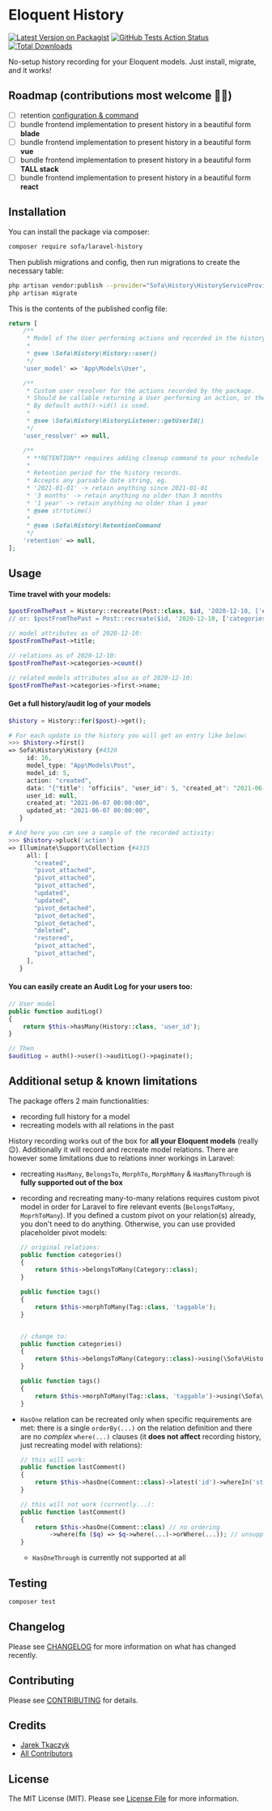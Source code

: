 # Eloquent History

[![Latest Version on Packagist](https://img.shields.io/packagist/v/sofa/laravel-history.svg?style=flat-square)](https://packagist.org/packages/sofa/laravel-history)
[![GitHub Tests Action Status](https://github.com/jarektkaczyk/laravel-history/workflows/Tests/badge.svg)](https://github.com/jarektkaczyk/laravel-history/actions/workflows/run-tests.yml?branch%3Amain)
[![Total Downloads](https://img.shields.io/packagist/dt/sofa/laravel-history.svg?style=flat-square)](https://packagist.org/packages/sofa/laravel-history)

No-setup history recording for your Eloquent models. Just install, migrate, and it works!

## Roadmap (contributions most welcome 🙏🏼)
- [ ] retention [configuration & command](./config/history.php)
- [ ] bundle frontend implementation to present history in a beautiful form **blade**
- [ ] bundle frontend implementation to present history in a beautiful form **vue**
- [ ] bundle frontend implementation to present history in a beautiful form **TALL stack**
- [ ] bundle frontend implementation to present history in a beautiful form **react**

## Installation

You can install the package via composer:

```bash
composer require sofa/laravel-history
```

Then publish migrations and config, then run migrations to create the necessary table:

```bash
php artisan vendor:publish --provider="Sofa\History\HistoryServiceProvider"
php artisan migrate
```

This is the contents of the published config file:

```php
return [
    /**
     * Model of the User performing actions and recorded in the history.
     *
     * @see \Sofa\History\History::user()
     */
    'user_model' => 'App\Models\User',

    /**
     * Custom user resolver for the actions recorded by the package.
     * Should be callable returning a User performing an action, or their raw identifier.
     * By default auth()->id() is used.
     *
     * @see \Sofa\History\HistoryListener::getUserId()
     */
    'user_resolver' => null,

    /**
     * **RETENTION** requires adding cleanup command to your schedule
     *
     * Retention period for the history records.
     * Accepts any parsable date string, eg.
     * '2021-01-01' -> retain anything since 2021-01-01
     * '3 months' -> retain anything no older than 3 months
     * '1 year' -> retain anything no older than 1 year
     * @see strtotime()
     *
     * @see \Sofa\History\RetentionCommand
     */
    'retention' => null,
];
```

## Usage

#### Time travel with your models:

``` php
$postFromThePast = History::recreate(Post::class, $id, '2020-12-10, ['categories']);
// or: $postFromThePast = Post::recreate($id, '2020-12-10, ['categories']);

// model attributes as of 2020-12-10:
$postFromThePast->title;

// relations as of 2020-12-10:
$postFromThePast->categories->count()

// related models attributes also as of 2020-12-10:
$postFromThePast->categories->first->name;
```


#### Get a full history/audit log of your models

``` php
$history = History::for($post)->get();

# For each update in the history you will get an entry like below:
>>> $history->first()
=> Sofa\History\History {#4320
     id: 16,
     model_type: "App\Models\Post",
     model_id: 5,
     action: "created",
     data: "{"title": "officiis", "user_id": 5, "created_at": "2021-06-07 00:00:00", "updated_at": "2021-06-07 00:00:00"}",
     user_id: null,
     created_at: "2021-06-07 00:00:00",
     updated_at: "2021-06-07 00:00:00",
   }

# And here you can see a sample of the recorded activity:
>>> $history->pluck('action')
=> Illuminate\Support\Collection {#4315
     all: [
       "created",
       "pivot_attached",
       "pivot_attached",
       "pivot_attached",
       "updated",
       "updated",
       "pivot_detached",
       "pivot_detached",
       "pivot_detached",
       "deleted",
       "restored",
       "pivot_attached",
       "pivot_attached",
     ],
   }
```
   
#### You can easily create an Audit Log for your users too:

```php
// User model
public function auditLog()
{
    return $this->hasMany(History::class, 'user_id');
}

// Then
$auditLog = auth()->user()->auditLog()->paginate();
```

## Additional setup & known limitations

The package offers 2 main functionalities:
- recording full history for a model
- recreating models with all relations in the past

History recording works out of the box for **all your Eloquent models** (really 😉). Additionally it will record and recreate model relations.
There are however some limitations due to relations inner workings in Laravel:

- recreating `HasMany`, `BelongsTo`, `MorphTo`, `MorphMany` & `HasManyThrough` is **fully supported out of the box**
- recording and recreating many-to-many relations requires custom pivot model in order for Laravel to fire relevant events (`BelongsToMany`, `MoprhToMany`). If you defined a custom pivot on your relation(s) already, you don't need to do anything. Otherwise, you can use provided placeholder pivot models:
    ```php
    // original relations:
    public function categories()
    {
        return $this->belongsToMany(Category::class);
    }

    public function tags()
    {
        return $this->morphToMany(Tag::class, 'taggable');
    }
    
    
    // change to:
    public function categories()
    {
        return $this->belongsToMany(Category::class)->using(\Sofa\History\PivotEvents::class);
    }
    
    public function tags()
    {
        return $this->morphToMany(Tag::class, 'taggable')->using(\Sofa\History\MorphPivotEvents::class);
    }
    ```

- `HasOne` relation can be recreated only when specific requirements are met: there is a single `orderBy(...)` on the relation definition and there are no _complex_ `where(...)` clauses (it **does not affect** recording history, just recreating model with relations):

   ```php
   // this will work:
   public function lastComment()
   {
       return $this->hasOne(Comment::class)->latest('id')->whereIn('status', ['approved', 'pending']);
   }
   
   // this will not work (currently...):
   public function lastComment()
   {
       return $this->hasOne(Comment::class) // no ordering
           ->where(fn ($q) => $q->where(...)->orWhere(...)); // unsupported where clause
   }
   ```
   
   * `HasOneThrough` is currently not supported at all 

## Testing

``` bash
composer test
```

## Changelog

Please see [CHANGELOG](CHANGELOG.md) for more information on what has changed recently.

## Contributing

Please see [CONTRIBUTING](.github/CONTRIBUTING.md) for details.

## Credits

- [Jarek Tkaczyk](https://github.com/jarektkaczyk)
- [All Contributors](../../contributors)

## License

The MIT License (MIT). Please see [License File](LICENSE.md) for more information.
